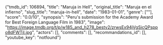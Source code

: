 {"tmdb_id": 106894, "title": "Maruja in Hell", "original_title": "Maruja en el infierno", "slug_title": "maruja-in-hell", "date": "1983-01-01", "genre": [""], "score": "0.0/10", "synopsis": "Peru's submission for the Academy Award for Best Foreign Language Film in 1983", "image": "https://image.tmdb.org/t/p/w185_and_h278_bestv2/zrwsEx94jVgSicQPsppo8dFWTjl.jpg", "actors": [], "comments": [], "recommandations_id": [], "youtube_key": "notfound"}